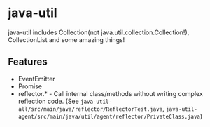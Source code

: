 # java-util
java-util includes Collection(not java.util.collection.Collection!), CollectionList and some amazing things!

## Features
- EventEmitter
- Promise
- reflector.* - Call internal class/methods without writing complex reflection code. (See `java-util-all/src/main/java/reflector/ReflectorTest.java`, `java-util-agent/src/main/java/util/agent/reflector/PrivateClass.java`)
